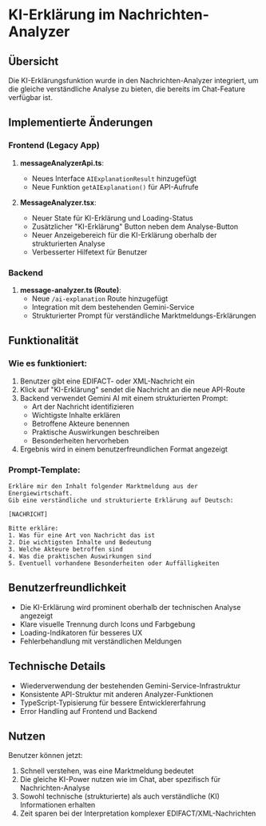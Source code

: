 # KI-Erklärung im Nachrichten-Analyzer

## Übersicht

Die KI-Erklärungsfunktion wurde in den Nachrichten-Analyzer integriert, um die gleiche verständliche Analyse zu bieten, die bereits im Chat-Feature verfügbar ist.

## Implementierte Änderungen

### Frontend (Legacy App)

1. **messageAnalyzerApi.ts**:
   - Neues Interface `AIExplanationResult` hinzugefügt
   - Neue Funktion `getAIExplanation()` für API-Aufrufe

2. **MessageAnalyzer.tsx**:
   - Neuer State für KI-Erklärung und Loading-Status
   - Zusätzlicher "KI-Erklärung" Button neben dem Analyse-Button
   - Neuer Anzeigebereich für die KI-Erklärung oberhalb der strukturierten Analyse
   - Verbesserter Hilfetext für Benutzer

### Backend

1. **message-analyzer.ts (Route)**:
   - Neue `/ai-explanation` Route hinzugefügt
   - Integration mit dem bestehenden Gemini-Service
   - Strukturierter Prompt für verständliche Marktmeldungs-Erklärungen

## Funktionalität

### Wie es funktioniert:
1. Benutzer gibt eine EDIFACT- oder XML-Nachricht ein
2. Klick auf "KI-Erklärung" sendet die Nachricht an die neue API-Route
3. Backend verwendet Gemini AI mit einem strukturierten Prompt:
   - Art der Nachricht identifizieren
   - Wichtigste Inhalte erklären
   - Betroffene Akteure benennen
   - Praktische Auswirkungen beschreiben
   - Besonderheiten hervorheben
4. Ergebnis wird in einem benutzerfreundlichen Format angezeigt

### Prompt-Template:
```
Erkläre mir den Inhalt folgender Marktmeldung aus der Energiewirtschaft. 
Gib eine verständliche und strukturierte Erklärung auf Deutsch:

[NACHRICHT]

Bitte erkläre:
1. Was für eine Art von Nachricht das ist
2. Die wichtigsten Inhalte und Bedeutung
3. Welche Akteure betroffen sind
4. Was die praktischen Auswirkungen sind
5. Eventuell vorhandene Besonderheiten oder Auffälligkeiten
```

## Benutzerfreundlichkeit

- Die KI-Erklärung wird prominent oberhalb der technischen Analyse angezeigt
- Klare visuelle Trennung durch Icons und Farbgebung
- Loading-Indikatoren für besseres UX
- Fehlerbehandlung mit verständlichen Meldungen

## Technische Details

- Wiederverwendung der bestehenden Gemini-Service-Infrastruktur
- Konsistente API-Struktur mit anderen Analyzer-Funktionen
- TypeScript-Typisierung für bessere Entwicklererfahrung
- Error Handling auf Frontend und Backend

## Nutzen

Benutzer können jetzt:
1. Schnell verstehen, was eine Marktmeldung bedeutet
2. Die gleiche KI-Power nutzen wie im Chat, aber spezifisch für Nachrichten-Analyse
3. Sowohl technische (strukturierte) als auch verständliche (KI) Informationen erhalten
4. Zeit sparen bei der Interpretation komplexer EDIFACT/XML-Nachrichten
